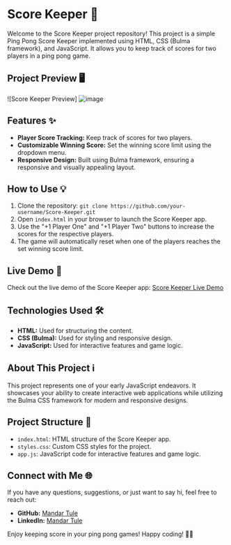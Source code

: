# Score Keeper 🏓

Welcome to the Score Keeper project repository! This project is a simple Ping Pong Score Keeper implemented using HTML, CSS (Bulma framework), and JavaScript. It allows you to keep track of scores for two players in a ping pong game.

## Project Preview 🖥️

![Score Keeper Preview] ![image](https://github.com/mandartule/Project-Score_Keeper/assets/105853152/607c8822-e8d9-4142-a34d-186a4ef3066d)


## Features ✨

- **Player Score Tracking:** Keep track of scores for two players.
- **Customizable Winning Score:** Set the winning score limit using the dropdown menu.
- **Responsive Design:** Built using Bulma framework, ensuring a responsive and visually appealing layout.

## How to Use 💡

1. Clone the repository: `git clone https://github.com/your-username/Score-Keeper.git`
2. Open `index.html` in your browser to launch the Score Keeper app.
3. Use the "+1 Player One" and "+1 Player Two" buttons to increase the scores for the respective players.
4. The game will automatically reset when one of the players reaches the set winning score limit.

## Live Demo 🚀

Check out the live demo of the Score Keeper app: [Score Keeper Live Demo](https://mandartule.github.io/Project-Score_Keeper/)

## Technologies Used 🛠️

- **HTML:** Used for structuring the content.
- **CSS (Bulma):** Used for styling and responsive design.
- **JavaScript:** Used for interactive features and game logic.

## About This Project ℹ️

This project represents one of your early JavaScript endeavors. It showcases your ability to create interactive web applications while utilizing the Bulma CSS framework for modern and responsive designs.

## Project Structure 📁

- `index.html`: HTML structure of the Score Keeper app.
- `styles.css`: Custom CSS styles for the project.
- `app.js`: JavaScript code for interactive features and game logic.

## Connect with Me 🌐

If you have any questions, suggestions, or just want to say hi, feel free to reach out:

- **GitHub:** [Mandar Tule](https://github.com/mandartule)
- **LinkedIn:** [Mandar Tule](https://www.linkedin.com/in/mandar-tule/)

Enjoy keeping score in your ping pong games! Happy coding! 🏓✨
